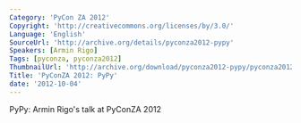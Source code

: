 ```yaml
---
Category: 'PyCon ZA 2012'
Copyright: 'http://creativecommons.org/licenses/by/3.0/'
Language: 'English'
SourceUrl: 'http://archive.org/details/pyconza2012-pypy'
Speakers: [Armin Rigo]
Tags: [pyconza, pyconza2012]
ThumbnailUrl: 'http://archive.org/download/pyconza2012-pypy/pyconza2012-pypy.thumbs/PYCONZ-BALTIC-ARMINR-PYPY-00_000001.jpg'
Title: 'PyConZA 2012: PyPy'
date: '2012-10-04'
---
```

PyPy: Armin Rigo's talk at PyConZA 2012